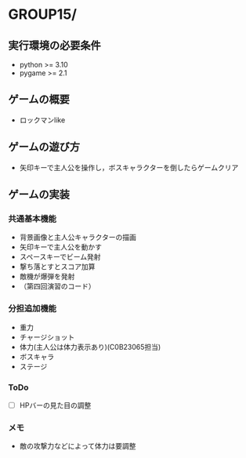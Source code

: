 # GROUP15/

## 実行環境の必要条件
* python >= 3.10
* pygame >= 2.1

## ゲームの概要
* ロックマンlike

## ゲームの遊び方
* 矢印キーで主人公を操作し，ボスキャラクターを倒したらゲームクリア

## ゲームの実装
### 共通基本機能
* 背景画像と主人公キャラクターの描画
* 矢印キーで主人公を動かす
* スペースキーでビーム発射
* 撃ち落とすとスコア加算
* 敵機が爆弾を発射
* （第四回演習のコード）

### 分担追加機能
* 重力
* チャージショット
* 体力(主人公は体力表示あり)(C0B23065担当)
* ボスキャラ
* ステージ

### ToDo
- [ ] HPバーの見た目の調整

### メモ
* 敵の攻撃力などによって体力は要調整

